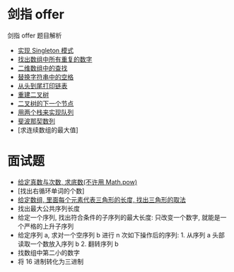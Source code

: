 # 剑指 offer
剑指 offer 题目解析

* [实现 Singleton 模式](articles/01-Singleton.md)
* [找出数组中所有重复的数字](articles/02-Remove-Duplicated-Number.md)
* [二维数组中的查找](articles/03-Find-Number-In-Matrix.md)
* [替换字符串中的空格](articles/04-Replace-Blank.md)
* [从头到尾打印链表](articles/05-Print-Linked-List-From-Tail-To-Head.md)
* [重建二叉树](articles/06-Construct-Binary-Tree.md)
* [二叉树的下一个节点](articles/07-Next-Node-In-Binary-Tree.md)
* [用两个栈来实现队列](articles/08-Queue.md)
* [斐波那契数列]()
* [求连续数组的最大值]

# 面试题
* [给定真数与次数, 求底数(不许用 Math.pow)]()
* [找出右循环单词的个数]
* [给定数组, 里面每个元素代表三角形的长度, 找出三角形的取法]()
* 找出最大公共序列长度
* 给定一个序列, 找出符合条件的子序列的最大长度: 只改变一个数字, 就能是一个严格的上升子序列
* 给定序列 a, 求对一个空序列 b 进行 n 次如下操作后的序列: 1. 从序列 a 头部读取一个数放入序列 b 2. 翻转序列 b 
* 找数组中第二小的数字
* 将 16 进制转化为三进制